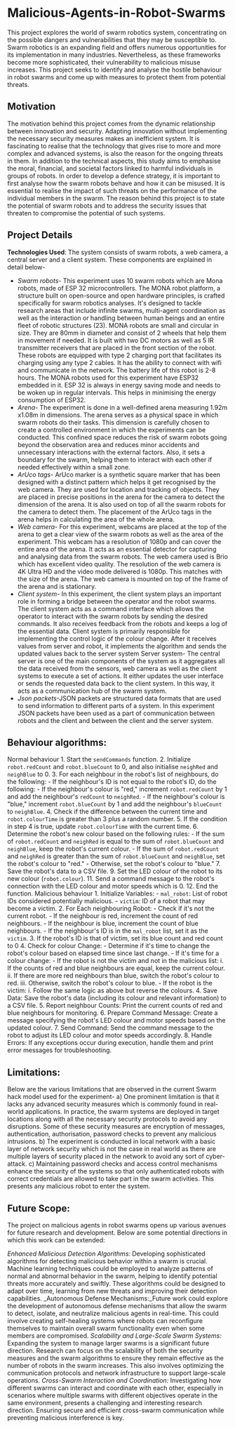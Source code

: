 # Malicious-Agents-in-Robot-Swarms
This project explores the world of swarm robotics system, concentrating on the possible dangers and vulnerabilities that they may be susceptible to. Swarm robotics is an expanding field and offers numerous opportunities for its implementation in many industries. Nevertheless, as these frameworks become more sophisticated, their vulnerability to malicious misuse increases. This project seeks to identify and analyse the hostile behaviour in robot swarms and come up with measures to protect them from potential threats.

## Motivation
The motivation behind this project comes from the dynamic relationship between innovation and security. Adapting innovation without implementing the necessary security measures makes an inefficient system. It is fascinating to realise that the technology that gives rise to more and more complex and advanced systems, is also the reason for the ongoing threats in them. In addition to the technical aspects, this study aims to emphasise the moral, financial, and societal factors linked to harmful individuals in groups of robots. In order to develop a defence strategy, it is important to first analyse how the swarm robots behave and how it can be misused. It is essential to realise the impact of such threats on the performance of the individual members in the swarm. The reason behind this project is to state the potential of swarm robots and to address the security issues that threaten to compromise the potential of such systems.

## Project Details
**Technologies Used**: The system consists of swarm robots, a web camera, a central server and a client system. These components are explained in detail below-
  - _Swarm robots_- This experiment uses 10 swarm robots which are Mona robots, made of ESP 32 microcontrollers. The MONA robot platform, a structure built on open-source and open hardware principles, is crafted specifically for swarm robotics analyses. It's designed to tackle research areas that include infinite swarms, multi-agent coordination as well as the interaction or handling between human beings and an entire fleet of robotic structures (23). MONA robots are small and circular in size. They are 80mm in diameter and consist of 2 wheels that help them in movement if needed. It is built with two DC motors as well as 5 IR transmitter receivers that are placed in the front section of the robot. These robots are equipped with type
  2 charging port that facilitates its charging using any type 2 cables. It has the ability to connect with wifi and communicate in the network. The battery life of this robot is 2-8 hours. The MONA robots used for this experiment have ESP32 embedded in it. ESP 32 is always in energy saving mode and needs to be woken up in regular intervals. This helps in minimising the energy consumption of ESP32. 
  - _Arena_- The experiment is done in a well-defined arena measuring 1.92m x1.08m in dimensions. The arena serves as a physical space in which swarm robots do their tasks. This dimension is carefully chosen to create a controlled environment in which the experiments can be conducted. This confined space reduces the risk of swarm robots going beyond the observation area and reduces minor accidents and unnecessary interactions with the external factors. Also, it sets a boundary for the swarm, helping them to interact with each other if needed effectively within a small zone.
  - _ArUco tags_- ArUco marker is a synthetic square marker that has been designed with a distinct pattern which helps it get recognised by the web camera. They are used for location and tracking of objects. They are placed in precise positions in the arena for the camera to detect the dimension of the arena. It is also used on top of all the swarm robots for the camera to detect them. The placement of the ArUco tags in the arena helps in calculating the area of the whole arena.
  - _Web camera_- For this experiment, webcams are placed at the top of the arena to get a clear view of the swarm robots as well as the area of the experiment. This webcam has a resolution of 1080p and can cover the entire area of the arena. It acts as an essential detector for capturing and analysing data from the swarm robots. The web camera used is Brio which has excellent video quality. The resolution of the web camera is 4K Ultra HD and the video mode delivered is 1080p. This matches with the size of the arena. The web camera is mounted on top of the frame of the arena and is stationary.
  - _Client system_- In this experiment, the client system plays an important role in forming a bridge between the operator and the robot swarms. The client system acts as a command interface which allows the operator to interact with the swarm robots by sending the desired commands. It also receives feedback from the robots and keeps a log of the essential data. Client system is primarily responsible for implementing the control logic of the colour change. After it receives values from server and robot, it implements the algorithm and sends the updated values back to the server system Server system- The central server is one of the main components of the system as it aggregates all the data received from the sensors, web camera
  as well as the client systems to execute a set of actions. It either updates the user interface or sends the requested data back to the client system. In this way, it acts as a communication hub of the swarm system.
  - _Json packets_-JSON packets are structured data formats that are used to send information to different parts of a system. In this experiment JSON packets have been used as a part of communication between robots and the client and between the client and the server system.

## Behaviour algorithms:
Normal behaviour 
      1. Start the `sendCommands` function.
      2. Initialize `robot.redCount` and `robot.blueCount` to 0, and also initialise `neighRed` and `neighBlue` to 0.
      3. For each neighbour in the robot's list of neighbours, do the following:
          - If the neighbour's ID is not equal to the robot's ID, do the following:
          - If the neighbour's colour is "red," increment `robot.redCount` by 1 and add the neighbour's `redCount` to `neighRed`.
          - If the neighbour's colour is "blue," increment `robot.blueCount` by 1 and add the neighbour's `blueCount` to `neighBlue`.
      4. Check if the difference between the current time and `robot.colourTime` is greater than 3 plus a random number.
      5. If the condition in step 4 is true, update `robot.colourTime` with the current time.
      6. Determine the robot's new colour based on the following rules:
          - If the sum of `robot.redCount` and `neighRed` is equal to the sum of `robot.blueCount` and `neighBlue`, keep the robot's current colour.
          - If the sum of `robot.redCount` and `neighRed` is greater than the sum of `robot.blueCount` and `neighBlue`, set the robot's colour to "red."
          - Otherwise, set the robot's colour to "blue."
      7. Save the robot's data to a CSV file.
      9. Set the LED colour of the robot to its new colour (`robot.colour`).
      11. Send a command message to the robot's connection with the LED colour and motor speeds which is 0.
      12. End the function.
  Malicious behaviour
      1. Initialize Variables:
          - `mal_robot`: List of robot IDs considered potentially malicious.
          - `victim`: ID of a robot that may become a victim.
      2. For Each neighbouring Robot:
          - Check if it's not the current robot.
          - If the neighbour is red, increment the count of red neighbours.
          - If the neighbour is blue, increment the count of blue neighbours.
          - If the neighbour's ID is in the `mal_robot` list, set it as the `victim`.
      3. If the robot's ID is that of victim, set its blue count and red count to 0
      4. Check for colour Change:
          - Determine if it's time to change the robot's colour based on elapsed time since last change.
          - If it's time for a colour change:
              - If the robot is not the victim and not in the malicious list:
                  i. If the counts of red and blue neighbours are equal, keep the current colour.
                  ii. If there are more red neighbours than blue, switch the robot's colour to red.
                  iii. Otherwise, switch the robot's colour to blue.
              - If the robot is the victim:
                  i. Follow the same logic as above but reverse the colours.
      4. Save Data: Save the robot's data (including its colour and relevant information) to a CSV file.
      5. Report neighbour Counts: Print the current counts of red and blue neighbours for monitoring.
      6. Prepare Command Message: Create a message specifying the robot's LED colour and motor speeds based on the updated colour.
      7. Send Command: Send the command message to the robot to adjust its LED colour and motor speeds accordingly.
      8. Handle Errors: If any exceptions occur during execution, handle them and print error messages for troubleshooting.
  
## Limitations:
Below are the various limitations that are observed in the current Swarm hack model used for the experiment-
  a) One prominent limitation is that it lacks any advanced security measures which is commonly found in real-world applications. In practice, the swarm systems are deployed in target locations along with all the necessary security protocols to avoid any disruptions. Some of these security measures are encryption of messages, authentication, authorisation, password checks to prevent any malicious intrusions.
  b) The experiment is conducted in local network with a basic layer of network security which is not the case in real world as there are multiple layers of security placed in the network to avoid any sort of cyber-attack.
  c) Maintaining password checks and access control mechanisms enhance the security of the systems so that only authenticated robots with correct credentials are allowed to take part in the swarm activities. This presents any malicious robot to enter the system.

## Future Scope:
The project on malicious agents in robot swarms opens up various avenues for future research and development. Below are some potential directions in which this work can be extended:

_Enhanced Malicious Detection Algorithms:_ Developing sophisticated algorithms for detecting malicious behavior within a swarm is crucial. Machine learning techniques could be employed to analyze patterns of normal and abnormal behavior in the swarm, helping to identify potential threats more accurately and swiftly. These algorithms could be designed to adapt over time, learning from new threats and improving their detection capabilities.
_Autonomous Defense Mechanisms:_Future work could explore the development of autonomous defense mechanisms that allow the swarm to detect, isolate, and neutralize malicious agents in real-time. This could involve creating self-healing systems where robots can reconfigure themselves to maintain overall swarm functionality even when some members are compromised.
_Scalability and Large-Scale Swarm Systems:_ Expanding the system to manage larger swarms is a significant future direction. Research can focus on the scalability of both the security measures and the swarm algorithms to ensure they remain effective as the number of robots in the swarm increases. This also involves optimizing the communication protocols and network infrastructure to support large-scale operations.
_Cross-Swarm Interaction and Coordination:_ Investigating how different swarms can interact and coordinate with each other, especially in scenarios where multiple swarms with different objectives operate in the same environment, presents a challenging and interesting research direction. Ensuring secure and efficient cross-swarm communication while preventing malicious interference is key.
